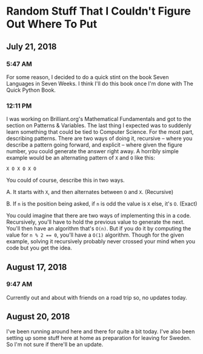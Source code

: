 # Random Stuff That I Couldn't Figure Out Where To Put

## July 21, 2018

### 5:47 AM

For some reason, I decided to do a quick stint on the book Seven Languages in Seven Weeks. I think I'll do this book once I'm done with The Quick Python Book.

### 12:11 PM

I was working on Brilliant.org's Mathematical Fundamentals and got to the section on Patterns & Variables. The last thing I expected was to suddenly learn something that could be tied to Computer Science. For the most part, describing patterns. There are two ways of doing it, recursive – where you describe a pattern going forward, and explicit – where given the figure number, you could generate the answer right away. A horribly simple example would be an alternating pattern of `X` and `O` like this:

```
X O X O X O
```

You could of course, describe this in two ways.

A. It starts with `X`, and then alternates between `O` and `X`. (Recursive)

B. If `n` is the position being asked, if `n` is odd the value is `X` else, it's `O`. (Exact)

You could imagine that there are two ways of implementing this in a code. Recursively, you'll have to hold the previous value to generate the next. You'll then have an algorithm that's `O(n)`. But if you do it by computing the value for `n % 2 == 0`, you'll have a `O(1)` algorithm. Though for the given example, solving it recursively probably never crossed your mind when you code but you get the idea.

## August 17, 2018

### 9:47 AM

Currently out and about with friends on a road trip so, no updates today.

## August 20, 2018

I've been running around here and there for quite a bit today. I've also been setting up some stuff here at home as preparation for leaving for Sweden. So I'm not sure if there'll be an update.